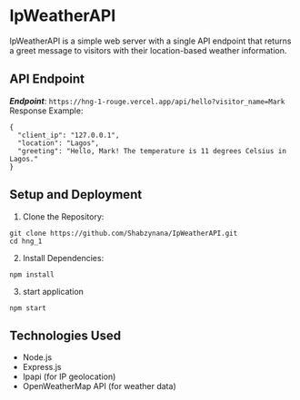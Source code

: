 # IpWeatherAPI

IpWeatherAPI is a simple web server with a single API endpoint that returns a greet message to visitors with their location-based weather information.

## API Endpoint

***Endpoint***: `https://hng-1-rouge.vercel.app/api/hello?visitor_name=Mark`
Response Example:
```
{
  "client_ip": "127.0.0.1",
  "location": "Lagos",
  "greeting": "Hello, Mark! The temperature is 11 degrees Celsius in Lagos."
}

```

## Setup and Deployment
1. Clone the Repository:

```
git clone https://github.com/Shabzynana/IpWeatherAPI.git
cd hng_1

```
2. Install Dependencies:


```
npm install
```
3. start application

```
npm start
```


## Technologies Used
- Node.js
- Express.js
- Ipapi (for IP geolocation)
- OpenWeatherMap API (for weather data)